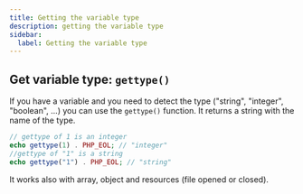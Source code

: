 ```yaml
---
title: Getting the variable type
description: getting the variable type
sidebar:
  label: Getting the variable type
---
```


## Get variable type: `gettype()`

If you have a variable and you need to detect the type ("string", "integer", "boolean", ...) you can use the `gettype()` function.
It returns a string with the name of the type.
```php
// gettype of 1 is an integer
echo gettype(1) . PHP_EOL; // "integer"
//gettype of "1" is a string
echo gettype("1") . PHP_EOL; // "string"
```

It works also with array, object and resources (file opened or closed).
